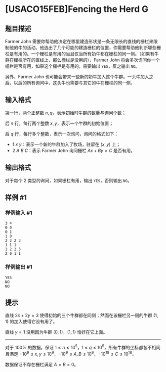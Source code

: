 # [USACO15FEB]Fencing the Herd G

## 题目描述

Farmer John 需要你帮助他决定在哪里建造形状是一条无限长的直线的栅栏来限制他的牛的活动。他选出了几个可能的建造栅栏的位置，你需要帮助他判断哪些栅栏是有用的。一个栅栏是有用的当且仅当所有奶牛都在栅栏的同一侧。（如果有牛群在栅栏所在的直线上，那么栅栏是没用的），Farmer John 将会多次询问你一个栅栏是否有用，如果这个栅栏是有用的，需要输出 `YES`，反之输出 `NO`。

另外，Farmer John 也可能会带来一些新的奶牛加入这个牛群。一头牛加入之后，以后的所有询问中，这头牛也需要与其它的牛在栅栏的同一侧。


## 输入格式


第一行，两个正整数 $n,q$，表示初始时牛群的数量与询问个数；

后 $n$ 行，每行两个整数 $x,y$，表示一个牛群的初始位置；

后 $q$ 行，每行多个整数，表示一次询问，询问的格式如下：

- 1 $x$ $y$：表示一个新的牛群加入了牧场，驻留在 $(x,y)$ 上；
- 2 $A$ $B$ $C$：表示 Farmer John 询问栅栏 $Ax+By=C$ 是否有用。

## 输出格式

对于每个 $2$ 类型的询问，如果栅栏有用，输出 `YES`，否则输出 `NO`。


## 样例 #1

### 样例输入 #1
```
3 4 
0 0 
0 1 
1 0 
2 2 2 3 
1 1 1 
2 2 2 3 
2 0 1 1
```

### 样例输出 #1

```
YES 
NO 
NO
```

## 提示

直线 $2x+2y=3$ 使得初始的三个牛群都在同侧；然而在该栅栏另一侧的牛群 $(1,1)$ 的加入使得它没有用了。

直线 $y=1$ 没用因为牛群 $(0,1)$，$(1,1)$ 恰好在它上面。

---

对于 $100\%$ 的数据，保证 $1\leq n\leq 10^5$，$1\leq q\leq 10^5$，所有牛群的坐标都各不相同且满足 $-10^9\leq x,y\leq 10^9$，$-10^9\leq A,B\leq 10^9$，$-10^{18}\leq C\leq 10^{18}$。

数据保证不存在栅栏满足 $A=B=0$。
